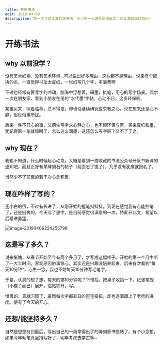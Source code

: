 ```yaml
---
title: 开练书法
edit: 2019-04-09
description: 第一次正式认真的练书法，小小的一点进步促成此文，以此激励继续前行~
---
```


# 开练书法

## why 以前没学？

没有艺术细胞，没有艺术环境...可以说出好多理由，这些都不是理由，说来有个固执的点，一直觉得书法太废纸，一张纸写几个字，多浪费啊

不过也经常有要写字的冲动，脑海中浮想着，研墨，执笔，用心的写字场景。偶尔一次在朋友家，看到小朋友在用的“水代墨”字帖，心动不已，这多环保啊。

某宝买来，照着临摹，总不得法，却也没继续研究或求教之心，现在想来还是心不静，俗世俗事所扰。

后来一件不开心的事，又萌生写字求心静之心，也不顾环保与否，买来真纸和墨，犹记得第一笔就惊叫了，怎么这么洇墨，这还怎么写字啊？又不了了之。

## why 现在？

我也不知道，什么时候起心动念，大概是看到一直收藏的书法公众号开篆书新课的通知吧，而且正好有某碑刻石的帖子（前面忘了提了），几乎没有犹豫就报名了。

当然少不了前面的若干次心念积累。

## 现在咋样了写的？

还小白的很，不过有长进了，从刚开始的握笔抖抖抖，到现在感觉我有点能控笔了，还是挺爽的，今天写了惠字，是目前感觉很满意的一次，特此开此文，希望以后精进勇猛。

![image-20190409224255798](https://ws2.sinaimg.cn/large/006tNc79ly1g1wriitnisj30ed0jb157.jpg)

## 这是写了多久？

说来惭愧，从春节开始至今有两个多月了，才写成这幅样子。开始的第一个月中断了一大半时间，客观原因俗事烦心，其实还是兴趣没培养起来。后来有次看到”每天10分钟“，心生一念，我也不妨每天10分钟写毛笔字。

于是，认真的想了想，每天的哪10分钟呢？下班后。把桌子收拾一下，纸张笔砚（小碟子而已）展开，临帖铺开，写。

慢慢的，真就习惯了，虽然每次字都丑丑的歪歪扭扭，却也逐渐跟上了老师的进度。便有了今天的开心。

## 还想/能坚持多久？

自然是想坚持到最后，写出自己的一篇拿得出手的碑刻篆书临帖了。有个小念想，如果今年毛笔真坚持写好了，明年考虑去学古筝~

